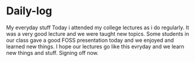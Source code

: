 # Daily-log
My everyday stuff
Today i attended my college lectures as i do regularly.
It was a very good lecture and we were taught new topics.
Some students in our class gave a good FOSS presentation today and we enjoyed and learned new things.
I hope our lectures go like this evryday and we learn new things and stuff.
Signing off now.
